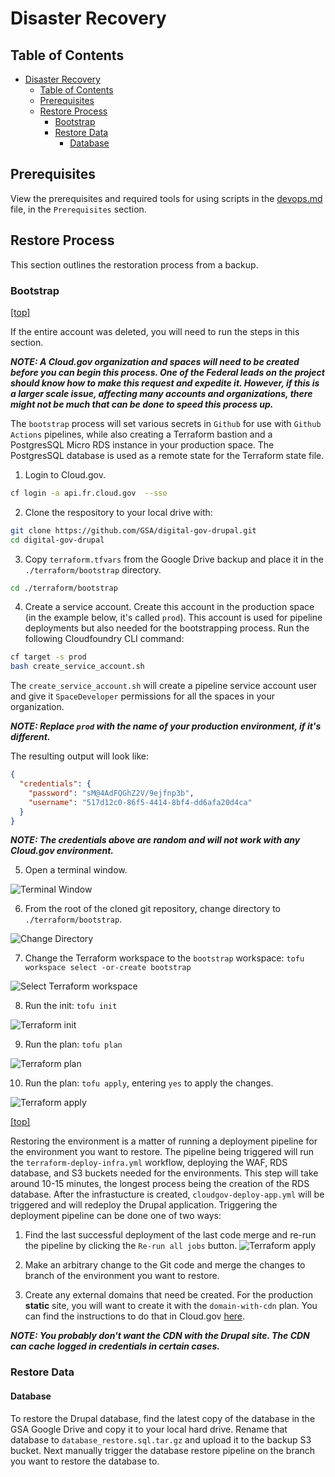# Disaster Recovery

## Table of Contents

- [Disaster Recovery](#disaster-recovery)
  - [Table of Contents](#table-of-contents)
  - [Prerequisites](#prerequisites)
  - [Restore Process](#restore-process)
    - [Bootstrap](#bootstrap)
    - [Restore Data](#restore-data)
      - [Database](#database)

## Prerequisites

View the prerequisites and required tools for using scripts in the [devops.md](devops.md) file, in the `Prerequisites` section.

## Restore Process

  This section outlines the restoration process from a backup.

### Bootstrap

[[top]](#disaster-recovery)

If the entire account was deleted, you will need to run the steps in this section.

***NOTE: A Cloud.gov organization and spaces will need to be created before you can begin this process. One of the Federal leads on the project should know how to make this request and expedite it. However, if this is a larger scale issue, affecting many accounts and organizations, there might not be much that can be done to speed this process up.***

The `bootstrap` process will set various secrets in `Github` for use with `Github Actions` pipelines, while also creating a Terraform bastion and a PostgresSQL Micro RDS instance in your production space.  The PostgresSQL database is used as a remote state for the Terraform state file.

1. Login to Cloud.gov.

```bash
cf login -a api.fr.cloud.gov  --sso
```

2. Clone the respository to your local drive with:
   
```bash
git clone https://github.com/GSA/digital-gov-drupal.git
cd digital-gov-drupal
```

3. Copy `terraform.tfvars` from the Google Drive backup and place it in the `./terraform/bootstrap` directory.
    
```bash
cd ./terraform/bootstrap
```
4. Create a service account. Create this account in the production space (in the example below, it's called `prod`). This account is used for pipeline deployments but also needed for the bootstrapping process. Run the following Cloudfoundry CLI command:
  
```bash
cf target -s prod
bash create_service_account.sh
```

The `create_service_account.sh` will create a pipeline service account user and give it `SpaceDeveloper` permissions for all the spaces in your organization.

***NOTE: Replace `prod` with the name of your production environment, if it's different.***

The resulting output will look like:

```json
{
  "credentials": {
    "password": "sM@4AdFQGhZ2V/9ejfnp3b",
    "username": "517d12c0-86f5-4414-8bf4-dd6afa20d4ca"
  }
}
```

***NOTE: The credentials above are random and will not work with any Cloud.gov environment.***

5. Open a terminal window.

![Terminal Window](images/disaster_recovery/restore_process_bootstrap_step1.png)

6. From the root of the cloned git repository, change directory to `./terraform/bootstrap`.

![Change Directory](images/disaster_recovery/restore_process_bootstrap_step2.png)

7. Change the Terraform workspace to the `bootstrap` workspace: `tofu workspace select -or-create bootstrap`

![Select Terraform workspace](images/disaster_recovery/restore_process_bootstrap_step3.png)

8. Run the init: `tofu init`
 
![Terraform init](images/disaster_recovery/restore_process_bootstrap_step4.png)

9. Run the plan: `tofu plan`
  
![Terraform plan](images/disaster_recovery/restore_process_bootstrap_step5.png)

10.  Run the plan: `tofu apply`, entering `yes` to apply the changes.

![Terraform apply](images/disaster_recovery/restore_process_bootstrap_step6.png)

[[top]](#disaster-recovery)

Restoring the environment is a matter of running a deployment pipeline for the environment you want to restore.  The pipeline being triggered will run the `terraform-deploy-infra.yml` workflow, deploying the WAF, RDS database, and S3 buckets needed for the environments.  This step will take around 10-15 minutes, the longest process being the creation of the RDS database.  After the infrastucture is created, `cloudgov-deploy-app.yml` will be triggered and will redeploy the Drupal application. Triggering the deployment pipeline can be done one of two ways:

1. Find the last successful deployment of the last code merge and re-run the pipeline by clicking the `Re-run all jobs` button.
![Terraform apply](images/disaster_recovery/restore_process_environments_step1.png)

1. Make an arbitrary change to the Git code and merge the changes to branch of the environment you want to restore.

2. Create any external domains that need be created. For the production **static** site, you will want to create it with the `domain-with-cdn` plan. You can find the instructions to do that in Cloud.gov [here](https://cloud.gov/docs/services/external-domain-service).

***NOTE: You probably don't want the CDN with the Drupal site. The CDN can cache logged in credentials in certain cases.***

### Restore Data

#### Database

To restore the Drupal database, find the latest copy of the database in the GSA Google Drive and copy it to your local hard drive. Rename that database to `database_restore.sql.tar.gz` and upload it to the backup S3 bucket.  Next manually trigger the database restore pipeline on the branch you want to restore the database to.